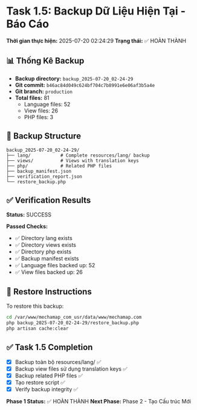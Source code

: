 # Task 1.5: Backup Dữ Liệu Hiện Tại - Báo Cáo

**Thời gian thực hiện:** 2025-07-20 02:24:29
**Trạng thái:** ✅ HOÀN THÀNH

## 📊 Thống Kê Backup

- **Backup directory:** `backup_2025-07-20_02-24-29`
- **Git commit:** `b46ac84d049c624bf704c7b8991e6e06af3b5a4e`
- **Git branch:** `production`
- **Total files:** 81
  - Language files: 52
  - View files: 26
  - PHP files: 3

## 📁 Backup Structure

```
backup_2025-07-20_02-24-29/
├── lang/           # Complete resources/lang/ backup
├── views/          # Views with translation keys
├── php/            # Related PHP files
├── backup_manifest.json
├── verification_report.json
└── restore_backup.php
```

## ✅ Verification Results

**Status:** SUCCESS

**Passed Checks:**
- ✅ Directory lang exists
- ✅ Directory views exists
- ✅ Directory php exists
- ✅ Backup manifest exists
- ✅ Language files backed up: 52
- ✅ View files backed up: 26

## 🔄 Restore Instructions

To restore this backup:

```bash
cd /var/www/mechamap_com_usr/data/www/mechamap.com
php backup_2025-07-20_02-24-29/restore_backup.php
php artisan cache:clear
```

## ✅ Task 1.5 Completion

- [x] Backup toàn bộ resources/lang/ ✅
- [x] Backup view files sử dụng translation keys ✅
- [x] Backup related PHP files ✅
- [x] Tạo restore script ✅
- [x] Verify backup integrity ✅

**Phase 1 Status:** ✅ HOÀN THÀNH
**Next Phase:** Phase 2 - Tạo Cấu trúc Mới
